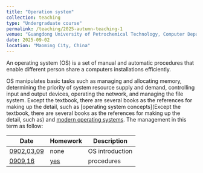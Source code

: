 ```yaml
---
title: "Operation system"
collection: teaching
type: "Undergraduate course"
permalink: /teaching/2025-autumn-teaching-1
venue: "Guangdong University of Petrochemical Technology, Computer Department"
date: 2025-09-02
location: "Maoming City, China"
---
```


An operating system (OS) is a set of manual and automatic procedures that enable different person share a computers installations efficiently. 

OS manipulates basic tasks such as managing and allocating memory, determining the priority of system resource supply and demand, controlling input and output devices, operating the network, and managing the file system. Except the textbook, there are several books as the references for making up the detail, such as [operating system concepts](Except the textbook, there are several books as the references for making up the detail, such as) and [modern operating systems](https://csc-knu.github.io/sys-prog/books/Andrew%20S.%20Tanenbaum%20-%20Modern%20Operating%20Systems.pdf). The management in this term as follow:

| Date     | Homework   | Description |
| -------- | ---------- | ----------- |
| [0902,03,09](/files/2025_2_OS/0902_03_OS_ch1.pptx)      |  none      | OS introduction |
| [0909,16](/files/2025_2_OS/0909_OS_ch2.pptx) | [yes](/files/2025_2_OS/0909_hw01.pdf)   | procedures |